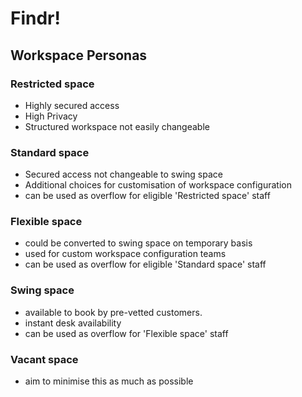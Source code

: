 # Findr!

## Workspace Personas
### Restricted space
- Highly secured access
- High Privacy
- Structured workspace not easily changeable
### Standard space
- Secured access not changeable to swing space
- Additional choices for customisation of workspace configuration 
- can be used as overflow for eligible 'Restricted space' staff
### Flexible space
- could be converted to swing space on temporary basis
- used for custom workspace configuration teams
- can be used as overflow for eligible 'Standard space' staff
### Swing space
- available to book by pre-vetted customers.
- instant desk availability
- can be used as overflow for 'Flexible space' staff
### Vacant space
- aim to minimise this as much as possible
